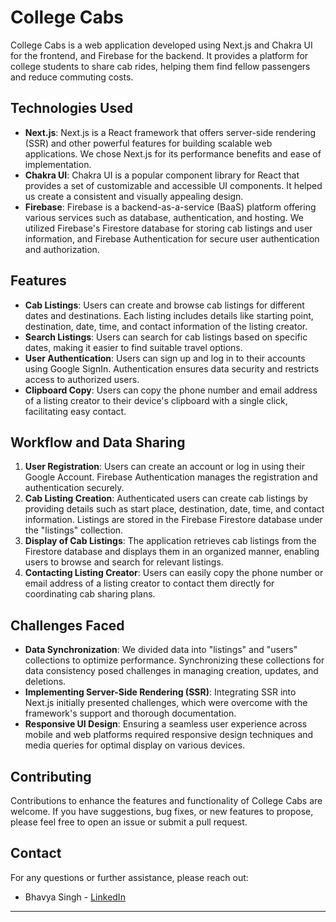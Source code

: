 # College Cabs

College Cabs is a web application developed using Next.js and Chakra UI for the frontend, and Firebase for the backend. It provides a platform for college students to share cab rides, helping them find fellow passengers and reduce commuting costs.

## Technologies Used

- **Next.js**: Next.js is a React framework that offers server-side rendering (SSR) and other powerful features for building scalable web applications. We chose Next.js for its performance benefits and ease of implementation.
- **Chakra UI**: Chakra UI is a popular component library for React that provides a set of customizable and accessible UI components. It helped us create a consistent and visually appealing design.
- **Firebase**: Firebase is a backend-as-a-service (BaaS) platform offering various services such as database, authentication, and hosting. We utilized Firebase's Firestore database for storing cab listings and user information, and Firebase Authentication for secure user authentication and authorization.

## Features

- **Cab Listings**: Users can create and browse cab listings for different dates and destinations. Each listing includes details like starting point, destination, date, time, and contact information of the listing creator.
- **Search Listings**: Users can search for cab listings based on specific dates, making it easier to find suitable travel options.
- **User Authentication**: Users can sign up and log in to their accounts using Google SignIn. Authentication ensures data security and restricts access to authorized users.
- **Clipboard Copy**: Users can copy the phone number and email address of a listing creator to their device's clipboard with a single click, facilitating easy contact.

## Workflow and Data Sharing

1. **User Registration**: Users can create an account or log in using their Google Account. Firebase Authentication manages the registration and authentication securely.
2. **Cab Listing Creation**: Authenticated users can create cab listings by providing details such as start place, destination, date, time, and contact information. Listings are stored in the Firebase Firestore database under the "listings" collection.
3. **Display of Cab Listings**: The application retrieves cab listings from the Firestore database and displays them in an organized manner, enabling users to browse and search for relevant listings.
4. **Contacting Listing Creator**: Users can easily copy the phone number or email address of a listing creator to contact them directly for coordinating cab sharing plans.

## Challenges Faced

- **Data Synchronization**: We divided data into "listings" and "users" collections to optimize performance. Synchronizing these collections for data consistency posed challenges in managing creation, updates, and deletions.
- **Implementing Server-Side Rendering (SSR)**: Integrating SSR into Next.js initially presented challenges, which were overcome with the framework's support and thorough documentation.
- **Responsive UI Design**: Ensuring a seamless user experience across mobile and web platforms required responsive design techniques and media queries for optimal display on various devices.

## Contributing

Contributions to enhance the features and functionality of College Cabs are welcome. If you have suggestions, bug fixes, or new features to propose, please feel free to open an issue or submit a pull request.

## Contact

For any questions or further assistance, please reach out:

- Bhavya Singh - [LinkedIn](https://www.linkedin.com/in/bhavya-singh-a1764125b/)

---
